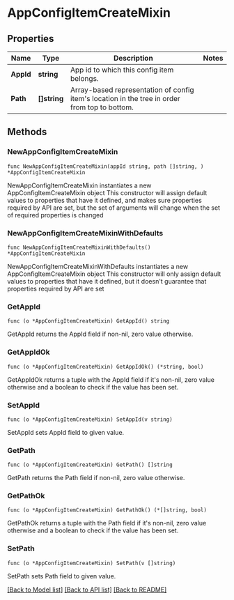 # AppConfigItemCreateMixin

## Properties

Name | Type | Description | Notes
------------ | ------------- | ------------- | -------------
**AppId** | **string** | App id to which this config item belongs. | 
**Path** | **[]string** | Array-based representation of config item&#39;s location in the tree in order from top to bottom. | 

## Methods

### NewAppConfigItemCreateMixin

`func NewAppConfigItemCreateMixin(appId string, path []string, ) *AppConfigItemCreateMixin`

NewAppConfigItemCreateMixin instantiates a new AppConfigItemCreateMixin object
This constructor will assign default values to properties that have it defined,
and makes sure properties required by API are set, but the set of arguments
will change when the set of required properties is changed

### NewAppConfigItemCreateMixinWithDefaults

`func NewAppConfigItemCreateMixinWithDefaults() *AppConfigItemCreateMixin`

NewAppConfigItemCreateMixinWithDefaults instantiates a new AppConfigItemCreateMixin object
This constructor will only assign default values to properties that have it defined,
but it doesn't guarantee that properties required by API are set

### GetAppId

`func (o *AppConfigItemCreateMixin) GetAppId() string`

GetAppId returns the AppId field if non-nil, zero value otherwise.

### GetAppIdOk

`func (o *AppConfigItemCreateMixin) GetAppIdOk() (*string, bool)`

GetAppIdOk returns a tuple with the AppId field if it's non-nil, zero value otherwise
and a boolean to check if the value has been set.

### SetAppId

`func (o *AppConfigItemCreateMixin) SetAppId(v string)`

SetAppId sets AppId field to given value.


### GetPath

`func (o *AppConfigItemCreateMixin) GetPath() []string`

GetPath returns the Path field if non-nil, zero value otherwise.

### GetPathOk

`func (o *AppConfigItemCreateMixin) GetPathOk() (*[]string, bool)`

GetPathOk returns a tuple with the Path field if it's non-nil, zero value otherwise
and a boolean to check if the value has been set.

### SetPath

`func (o *AppConfigItemCreateMixin) SetPath(v []string)`

SetPath sets Path field to given value.



[[Back to Model list]](../README.md#documentation-for-models) [[Back to API list]](../README.md#documentation-for-api-endpoints) [[Back to README]](../README.md)


